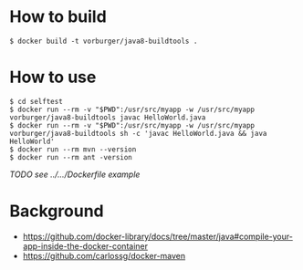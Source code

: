 # How to build

```console
$ docker build -t vorburger/java8-buildtools .
```

# How to use

```console
$ cd selftest
$ docker run --rm -v "$PWD":/usr/src/myapp -w /usr/src/myapp vorburger/java8-buildtools javac HelloWorld.java
$ docker run --rm -v "$PWD":/usr/src/myapp -w /usr/src/myapp vorburger/java8-buildtools sh -c 'javac HelloWorld.java && java HelloWorld'
$ docker run --rm mvn --version
$ docker run --rm ant -version
```

_TODO see ../.../Dockerfile example_


# Background
* https://github.com/docker-library/docs/tree/master/java#compile-your-app-inside-the-docker-container
* https://github.com/carlossg/docker-maven


